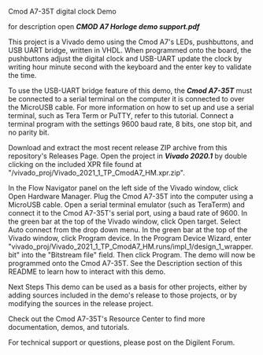 Cmod A7-35T digital clock Demo

for description open   ***CMOD A7 Horloge demo support.pdf***

This project is a Vivado demo using the Cmod A7's LEDs, pushbuttons, and USB UART bridge, written in VHDL. When programmed onto the board, the pushbuttons adjust the digital clock and USB-UART update the clock by writing hour minute second with the keyboard and the enter key to validate the time.

To use the USB-UART bridge feature of this demo, the ***Cmod A7-35T*** must be connected to a serial terminal on the computer it is connected to over the MicroUSB cable. For more information on how to set up and use a serial terminal, such as Tera Term or PuTTY, refer to this tutorial. 
Connect a terminal program with the settings 9600 baud rate, 8 bits, one stop bit, and no parity bit. 

Download and extract the most recent release ZIP archive from this repository's Releases Page.
Open the project in ***Vivado 2020.1*** by double clicking on the included XPR file found at "<archive extracted location>/vivado_proj/Vivado_2021_1_TP_CmodA7_HM.xpr.zip".
  
In the Flow Navigator panel on the left side of the Vivado window, click Open Hardware Manager.
Plug the Cmod A7-35T into the computer using a MicroUSB cable.
Open a serial terminal emulator (such as TeraTerm) and connect it to the Cmod A7-35T's serial port, using a baud rate of 9600.
In the green bar at the top of the Vivado window, click Open target. Select Auto connect from the drop down menu.
In the green bar at the top of the Vivado window, click Program device.
In the Program Device Wizard, enter "<archive extracted location>vivado_proj/Vivado_2021_1_TP_CmodA7_HM.runs/impl_1/design_1_wrapper.bit" into the "Bitstream file" field. Then click Program.
The demo will now be programmed onto the Cmod A7-35T. See the Description section of this README to learn how to interact with this demo.
  
Next Steps
This demo can be used as a basis for other projects, either by adding sources included in the demo's release to those projects, or by modifying the sources in the release project.

Check out the Cmod A7-35T's Resource Center to find more documentation, demos, and tutorials.

For technical support or questions, please post on the Digilent Forum.
